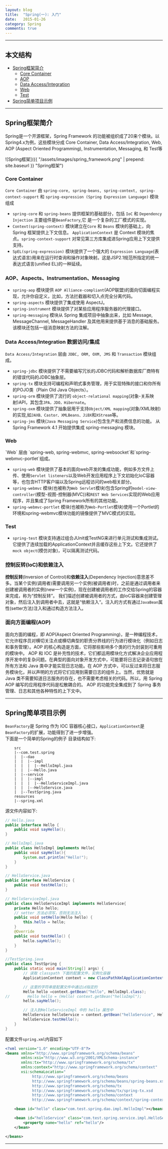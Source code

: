 ```yaml
---
layout: blog
title:  "Spring(一): 入门"
date:   2015-01-26 
category: Spring  
comments: true
---
```



*****

## 本文结构

* [Spring框架简介](#instruction)
  * [Core Container](#core)
  * [AOP](#aop)
  * [Data Access/Integration](#data)
  * [Web](#web)
  * [Test](#test)
* [Spring简单项目示例](#example)

*****

<h2 id="instruction"> Spring框架简介 </h2>

Spring是一个开源框架，Spring Framework 的功能被组织成了20来个模块。以Spring4.x为例，这些模块分成 Core Container, Data Access/Integration, Web, AOP (Aspect Oriented Programming), Instrumentation, Messaging, 和 Test等

![Spring框架]({{ "/assets/images/spring_framework.png"  | prepend: site.baseurl }} "Spring框架")

<h3 id="instruction"> Core Container </h3>

`Core Container` 由 `spring-core, spring-beans, spring-context, spring-context-support` 和 `spring-expression (Spring Expression Language)` 模块组成

* `spring-core` 和 `spring-beans` 提供框架的基础部分，包括 `IoC` 和 `Dependency Injection` 主要组件是`BeanFactory`,它 是一个复杂的工厂模式的实现。
* `Context(spring-context)` 模块建立在`Core` 和 `Beans` 模块的基础上，向 Spring 框架提供上下文信息。 `ApplicationContext` 是 Context 模块的焦点。`spring-context-support` 对常见第三方库集成进Spring应用上下文提供支持。
* `SpEL(spring-expression)` 模块提供了一个强大的 `Expression Language`(表达式语言)用来在运行时查询和操作对象映射。这是JSP2.1规范所指定的统一表达式语言(unified EL)的一种延续。

<h3 id="aop"> AOP、Aspects、Instrumentation、Messaging </h3>

* `spring-aop` 模块提供 `AOP Alliance-compliant`(AOP联盟)的面向切面编程实现，允许你自定义，比如，方法拦截器和切入点完全分离代码。
* `spring-aspects` 模块提供了集成使用 AspectJ。
* `spring-instrument` 模块提供了对某些应用程序服务器的代理接口。
* `spring-messaging` 模块从 Spring 集成项目中抽象出来，比如 Message, MessageChannel, MessageHandler 及其他用来提供基于消息的基础服务。该模块还包括一组消息映射方法的注解。

<h3 id="data"> Data Access/Integration 数据访问/集成 </h3>

`Data Access/Integration` 层由 `JDBC, ORM, OXM, JMS` 和 `Transaction` 模块组成。

* `spring-jdbc` 模块提供了不需要编写冗长的JDBC代码和解析数据库厂商特有的错误代码的JDBC抽象层。
* `spring-tx` 模块支持可编程和声明式事务管理，用于实现特殊的接口和你所有的POJO类（Plain Old Java Objects）。
* `spring-orm` 模块提供了流行的 `object-relational mapping`(对象-关系映射)API，其包含`JPA，JDO，Hibernate`。
* `spring-oxm` 模块提供了抽象层用于支持`Object/XML mapping`(对象/XML映射)的实现,如`JAXB、Castor、XMLBeans、JiBX`和`XStream`等。
* `spring-jms` 模块(`Java Messaging Service`)包含生产和消费信息的功能。 从 Spring Framework 4.1 开始提供集成 spring-messaging 模块。

<h3 id="web"> Web </h3>
`Web` 层由 `spring-web, spring-webmvc, spring-websocket`和`spring-webmvc-portlet`组成。

* `spring-web` 模块提供了基本的面向web开发的集成功能，例如多方文件上传、使用`Servlet listeners`以及Web开发应用程序上下文初始化IoC容器等，也包含HTTP客户端以及Spring远程访问的web相关部分。
* `spring-webmvc` 模块(也被称为`Web Servlet`模块)包含Spring的`model-view-controller`(模型-视图-控制器(MVC))和`REST Web Services`实现的Web应用程序，并且集成了Spring Framework所有的其他功能。
* `spring-webmvc-portlet` 模块(也被称为`Web-Portlet`模块)使用一个Portlet的环境和spring-webmvc模块功能的镜像提供了MVC模式的实现。

<h3 id="test"> Test </h3>

* `spring-test` 模块支持通过组合JUnit或TestNG来进行单元测试和集成测试。它提供了连续加载的ApplicationContext并且缓存这些上下文。它还提供了`mock object`(模仿对象)，可以隔离测试代码。

### 控制反转(IoC)和依赖注入
**控制反转**(Inversion of Control)和**依赖注入**(Dependency Injection)意思差不多。当某个实例(调用者)需要调用另一个实例(被调用者)时，之前是通过调用者来创建被调用者的实例(new一个实例)，现在创建被调用者的工作交给Spring的容器来完成，称为“控制反转”。
我们描述创建被调用者的方式，由IoC容器来创建管理对象，然后注入到调用者中去，这就是“依赖注入“。注入的方式有通过`JavaBean`属性(setter方法)注入和通过构造方法注入。

### 面向方面编程(AOP)
面向方面的编程，即 AOP(Aspect Oriented Programming)，是一种编程技术，它允许程序员对横切关注点或横切典型的职责分界线的行为进行模块化（例如日志和事务管理）。AOP 的核心构造是方面，它将那些影响多个类的行为封装到可重用的模块中。
AOP 和 IOC 是补充性的技术，它们都运用模块化方式解决企业应用程序开发中的复杂问题。在典型的面向对象开发方式中，可能要将日志记录语句放在所有方法和 Java 类中才能实现日志功能。在 AOP 方式中，可以反过来将日志服务模块化，并以声明的方式将它们应用到需要日志的组件上。当然，优势就是 Java 类不需要知道日志服务的存在，也不需要考虑相关的代码。所以，用 Spring AOP 编写的应用程序代码是松散耦合的。
AOP 的功能完全集成到了 Spring 事务管理、日志和其他各种特性的上下文中。

*****

<h2 id="example"> Spring简单项目示例 </h2>

`BeanFactory`是 Spring 作为 IOC 容器核心接口，`ApplicationContext`是`BeanFactory`的扩展，功能得到了进一步增强。  
下面是一个简单的Spring的例子
目录结构如下:

```
    src
    |--com.test.spring
    |  |--dao
    |  |  |--impl
    |  |  |  |--HelloImpl.java
    |  |  |--Hello.java
    |  |--service
    |  |  |--impl
    |  |  |  |--HelloServiceImpl.java
    |  |  |--HelloService.java
    |  |--TestSpring.java
    resources
    |--spring.xml
```

源文件内容如下:

```java
// Hello.java
public interface Hello {
    public void sayHello();
}

// HelloImpl.java
public class HelloImpl implements Hello{
    public void sayHello(){
        System.out.println("Hello!");
    }
}

// HelloService.java
public interface HelloService {
    public void testHello();
}

// HelloServiceImpl.java
public class HelloServiceImpl implements HelloService{
    private Hello hello;
    // setter 方法必须写，否则无法注入
    public void setHello(Hello hello) {
        this.hello = hello;
    }
    @Override
    public void testHello() {
        hello.sayHello();
    }
}

//TestSpring.java
public class TestSpring {
    public static void main(String[] args) {
        // 读取 classpath 下面的配置文件，实例化容器
        ApplicationContext context = new ClassPathXmlApplicationContext("spring.xml");

        // 这里的字符串是配置文件中通过id指定的
        Hello hello =context.getBean("hello", HelloImpl.class);
//        Hello hello = (Hello) context.getBean("helloImpl");
        hello.sayHello();

        // 注入到HelloServiceImpl 中的 hello 属性中
        HelloService helloService = context.getBean("helloService", HelloService.class);
        helloService.testHello();
    }
}
```

配置文件`spring.xml`内容如下

```xml
<?xml version="1.0" encoding="UTF-8"?>
<beans xmlns="http://www.springframework.org/schema/beans"
       xmlns:xsi="http://www.w3.org/2001/XMLSchema-instance"
       xmlns:tx="http://www.springframework.org/schema/tx"
       xmlns:context="http://www.springframework.org/schema/context"
       xsi:schemaLocation="
            http://www.springframework.org/schema/beans
            http://www.springframework.org/schema/beans/spring-beans.xsd
            http://www.springframework.org/schema/tx
            http://www.springframework.org/schema/tx/spring-tx.xsd
            http://www.springframework.org/schema/context
            http://www.springframework.org/schema/context/spring-context-3.0.xsd">

    <bean id="hello" class="com.test.spring.dao.impl.HelloImpl"></bean>

    <bean id="helloService" class="com.test.spring.service.impl.HelloServiceImpl">
        <property name="hello" ref="hello"/>
    </bean>

</beans>
```

*****
